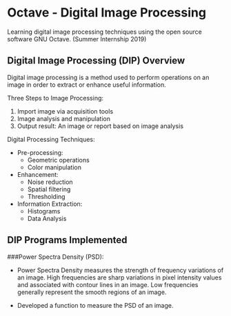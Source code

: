 # Octave - Digital Image Processing
Learning digital image processing techniques using the open source software GNU Octave. (Summer Internship 2019)

## Digital Image Processing (DIP) Overview
Digital image processing is a method used to perform operations on an image in order to extract or enhance useful information.

Three Steps to Image Processing: 
1.  Import image via acquisition tools
2.  Image analysis and manipulation
3.  Output result: An image or report based on image analysis

Digital Processing Techniques:
- Pre-processing: 
   - Geometric operations
   - Color manipulation
- Enhancement: 
   - Noise reduction
   - Spatial filtering
   - Thresholding
- Information Extraction: 
   - Histograms
   - Data Analysis 

## DIP Programs Implemented

###Power Spectra Density (PSD):
- Power Spectra Density measures the strength of frequency variations of an image. High frequencies are sharp variations in pixel intensity values and associated with contour lines in an image. Low frequencies generally represent the smooth regions of an image.

- Developed a function to measure the PSD of an image.
